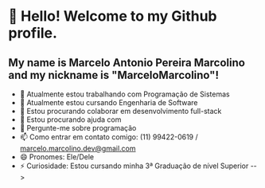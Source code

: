 # 👋 Hello! Welcome to my Github profile.
## My name is Marcelo Antonio Pereira Marcolino and my nickname is "MarceloMarcolino"!





- 🔭 Atualmente estou trabalhando com Programação de Sistemas
- 🌱 Atualmente estou cursando Engenharia de Software
- 👯 Estou procurando colaborar em desenvolvimento full-stack
- 🤔 Estou procurando ajuda com 
- 💬 Pergunte-me sobre programação
- 📫 Como entrar em contato comigo: (11) 99422-0619 / marcelo.marcolino.dev@gmail.com
- 😄 Pronomes: Ele/Dele
- ⚡ Curiosidade: Estou cursando minha 3ª Graduação de nível Superior
-->
